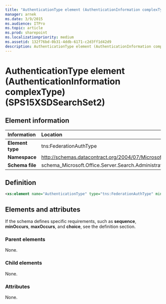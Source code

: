 ```yaml
---
title: "AuthenticationType element (AuthenticationInformation complexType) (SPS15XSDSearchSet2)"
manager: arnek
ms.date: 3/9/2015
ms.audience: ITPro
ms.topic: article
ms.prod: sharepoint
ms.localizationpriority: medium
ms.assetid: 132f76bd-0b31-4ddb-6171-c2d3ff1d42d9
description: AuthenticationType element (AuthenticationInformation complexType) (SPS15XSDSearchSet2) is an XML element.
---
```


# AuthenticationType element (AuthenticationInformation complexType) (SPS15XSDSearchSet2)
 
## Element information

|Information|Location|
|:-----|:-----|
|**Element type** <br/> |tns:FederationAuthType  <br/> |
|**Namespace** <br/> |http://schemas.datacontract.org/2004/07/Microsoft.Office.Server.Search.Administration  <br/> |
|**Schema file** <br/> |schema_Microsoft.Office.Server.Search.Administration.xsd  <br/> |
   
## Definition

```XML
<xs:element name="AuthenticationType" type="tns:FederationAuthType" minOccurs="0"></xs:element>

```

## Elements and attributes

If the schema defines specific requirements, such as **sequence**, **minOccurs**, **maxOccurs**, and **choice**, see the definition section. 
  
### Parent elements

None.
  
### Child elements

None.
  
### Attributes

None.
  


